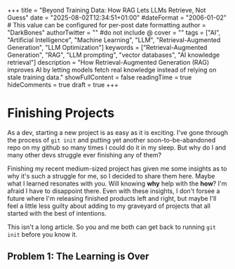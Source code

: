 +++
title = "Beyond Training Data: How RAG Lets LLMs Retrieve, Not Guess"
date = "2025-08-02T12:34:51+01:00"
#dateFormat = "2006-01-02" # This value can be configured for per-post date formatting
author = "DarkBones"
authorTwitter = "" #do not include @
cover = ""
tags = ["AI", "Artificial Intelligence", "Machine Learning", "LLM", "Retrieval-Augmented Generation", "LLM Optimization"]
keywords = ["Retrieval-Augmented Generation", "RAG", "LLM prompting", "vector databases", "AI knowledge retrieval"]
description = "How Retrieval-Augmented Generation (RAG) improves AI by letting models fetch real knowledge instead of relying on stale training data."
showFullContent = false
readingTime = true
hideComments = true
draft = true
+++

# Finishing Projects

As a dev, starting a new project is as easy as it is exciting. I've gone through the process of `git init` and putting yet another soon-to-be-abandoned repo on my github so many times I could do it in my sleep. But why do I and many other devs struggle ever finishing any of them?

Finishing my recent medium-sized project has given me some insights as to why it's such a struggle for me, so I decided to share them here. Maybe what I learned resonates with you. Will knowing **why** help with the **how**? I'm afraid I have to disappoint there. Even with these insights, I don't forsee a future where I'm releasing finished products left and right, but maybe I'll feel a little less guilty about adding to my graveyard of projects that all started with the best of intentions.

This isn't a long article. So you and me both can get back to running `git init` before you know it.

## Problem 1: The Learning is Over
